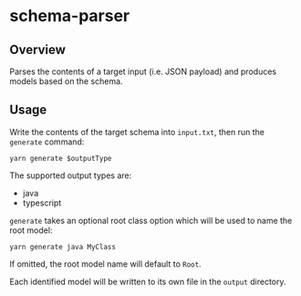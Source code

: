 # schema-parser

## Overview

Parses the contents of a target input (i.e. JSON payload) and produces models based on the schema.

## Usage

Write the contents of the target schema into `input.txt`, then run the `generate` command:

```shell
yarn generate $outputType
```

The supported output types are:
- java
- typescript

`generate` takes an optional root class option which will be used to name the root model:

```shell
yarn generate java MyClass
```
If omitted, the root model name will default to `Root`.

Each identified model will be written to its own file in the `output` directory.
